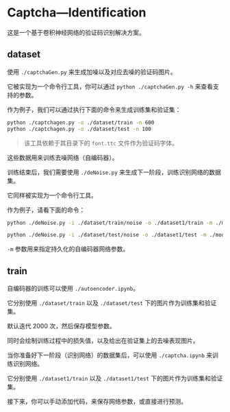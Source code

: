 # Captcha—Identification

这是一个基于卷积神经网络的验证码识别解决方案。

## dataset

使用 `./captchaGen.py` 来生成加噪以及对应去噪的验证码图片。

它被实现为一个命令行工具，你可以通过 `python ./captchaGen.py -h` 来查看支持的参数。

作为例子，我们可以通过执行下面的命令来生成训练集和验证集：

```sh
python ./captchagen.py -o ./dataset/train -n 600
python ./captchagen.py -o ./dataset/test -n 100
```

> 该工具依赖于其目录下的 `font.ttc` 文件作为验证码字体。

这些数据用来训练去噪网络（自编码器）。

训练结束后，我们需要使用 `./deNoise.py` 来生成下一阶段，训练识别网络的数据集。

它同样被实现为一个命令行工具。

作为例子，请看下面的命令：

```sh
python ./deNoise.py -i ./dataset/train/noise -o ./dataset1/train -m ./model.h5

python ./deNoise.py -i ./dataset/test/noise -o ./dataset1/test -m ./model.h5
```

`-m` 参数用来指定持久化的自编码器网络参数。

## train

自编码器的训练可以使用 `./autoencoder.ipynb`。

它分别使用 `./dataset/train` 以及 `./dataset/test` 下的图片作为训练集和验证集。

默认迭代 2000 次，然后保存模型参数。

同时会绘制训练过程中的损失值，以及给出在验证集上的去噪表现图片。

当你准备好下一阶段（识别网络）的数据集后，可以使用 `./captcha.ipynb` 来训练识别网络。

它分别使用 `./dataset1/train` 以及 `./dataset1/test` 下的图片作为训练集和验证集。

接下来，你可以手动添加代码，来保存网络参数，或直接进行预测。

